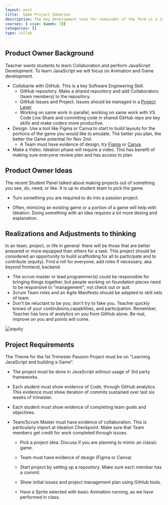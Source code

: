 ```yaml
---
layout: post
title:  Game Project Ideation
description: The key development task for remainder of the Term is a JavaScript game with animation.
courses: { csse: {week: 7}}
categories: []
type: collab
---
```


## Product Owner Background

Teacher wants students to learn Collaboration and perform JavaScript Development. To learn JavaScript we will focus on Animation and Game development.

- Collobarte with GitHub.  This is a key Software Engineering Skill.
  - GitHub repository.  Make a shared repository and add Collaborators (team members) to the repository.
  - GitHub Issues and Project.  Issues should be managed in a [Project Layer](https://docs.github.com/en/issues/planning-and-tracking-with-projects/customizing-views-in-your-project/changing-the-layout-of-a-view)
  - Working on same work in parallel, working on same work with VS Code Live Share and commiting code in shared GitHub repo are key skills and make coders more productive.
- Design. Use a tool like Figma or Canva to start to build layouts for the portions of the game you would like to emulate.  The better you plan, the better the Game potential for Nov 2nd.
  - A Team must have evidence of design, try [Figma](https://www.figma.com/) or [Canva](https://www.canva.com/).
- Make a Video. Ideation phase will require a video.  This has benefit of making sure everyone review plan and has access to plan.

## Product Owner Ideas

The recent Student Panel talked about making projects out of something you see, do, need, or like.  It is up to student team to pick the game.

- Turn something you are required to do into a passion project.

- Often, mimicing an existing game or a portion of a game will help with Ideation.  Doing something with an idea requires a lot more desing and explanation.

## Realizations and Adjustments to thinking

In an team, project, or life in general. there will be those that are better prepared or more equipped than others for a task.  This project should be considered an opportunity to build scaffolding for all to participate and to contribute (equity).  Find a roll for everyone, add roles if necessary, aka beyond frontend, backend.

- The scrum master or lead programmer(s) could be responsible for bringing things together, but people working on foundation pieces need to be responsive to "management", not check out or quit.
- Scrum Team roles and an Agile Manifesto should be adapted to skill sets of team.
- Don't be reluctant to be you; don't try to fake you.  Teacher quickly knows of your contirubions,capabilities, and participation.  Remember, Teacher has tons of analytics on you from GitHub alone.  Be real, improve on you and points will come.  

![equity]({{site.baseurl}}/images/equity.png)

## Project Requirements

The Theme for the 1st Trimester Passion Project must be on "Learning JavaScript and building a Game".

- The project must be done in JavaScript without usage of 3rd party frameworks.

- Each student must show evidence of Code, through GitHub analytics.  This evidence must show iteration of commits sustained over last six weeks of trimester.

- Each student must show evidence of completing team goals and objectives.  

- Team/Scrum Master must have evidence of collaboration.  This is particularly import at Ideation Checkpoint.  Make sure that Team members get credit for work completed through issues.
  - Pick a project idea.  Discuss if you are planning to mimic an classic game.
  
  - Team must have evidence of design (Figma or Canva)
  
  - Start project by setting up a repository.  Make sure each member has a commit.

  - Show initial issues and project management plan using GitHub tools.

  - Have a Sprite selected with basic Animation running, as we have performed in class.
  